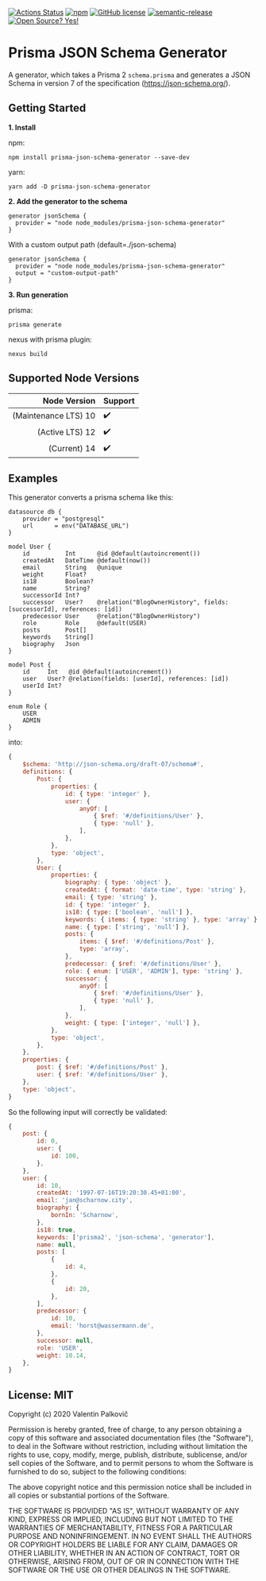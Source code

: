 [![Actions Status](https://github.com/valentinpalkovic/prisma-json-schema-generator/workflows/build/badge.svg)](https://github.com/valentinpalkovic/prisma-json-schema-generator/actions)
[![npm](https://img.shields.io/npm/v/prisma-json-schema-generator)](https://www.npmjs.com/package/prisma-json-schema-generator)
[![GitHub license](https://img.shields.io/github/license/Naereen/StrapDown.js.svg)](https://github.com/valentinpalkovic/prisma-json-schema-generator/blob/master/LICENSE)
[![semantic-release](https://img.shields.io/badge/%20%20%F0%9F%93%A6%F0%9F%9A%80-semantic--release-e10079.svg)](https://github.com/semantic-release/semantic-release)
[![Open Source? Yes!](https://badgen.net/badge/Open%20Source%20%3F/Yes%21/blue?icon=github)](https://github.com/Naereen/badges/)




# Prisma JSON Schema Generator

A generator, which takes a Prisma 2 `schema.prisma` and generates a JSON Schema in version 7 of the specification (https://json-schema.org/).

## Getting Started

**1. Install**

npm:
```shell
npm install prisma-json-schema-generator --save-dev
```

yarn:
```shell
yarn add -D prisma-json-schema-generator
```

**2. Add the generator to the schema**

```prisma
generator jsonSchema {
  provider = "node node_modules/prisma-json-schema-generator"
}
```

With a custom output path (default=./json-schema)
```prisma
generator jsonSchema {
  provider = "node node_modules/prisma-json-schema-generator"
  output = "custom-output-path"
}
```

**3. Run generation**

prisma:
```shell
prisma generate
```

nexus with prisma plugin: 
```shell
nexus build
```
## Supported Node Versions
|         Node Version | Support            |
| -------------------: | :----------------- |
| (Maintenance LTS) 10 | :heavy_check_mark: |
|      (Active LTS) 12 | :heavy_check_mark: |
|         (Current) 14 | :heavy_check_mark: |

## Examples
This generator converts a prisma schema like this:
```prisma
datasource db {
	provider = "postgresql"
	url      = env("DATABASE_URL")
}

model User {
    id          Int      @id @default(autoincrement())
    createdAt   DateTime @default(now())
    email       String   @unique
    weight      Float?
    is18        Boolean?
    name        String?
    successorId Int?
    successor   User?    @relation("BlogOwnerHistory", fields: [successorId], references: [id])
    predecessor User     @relation("BlogOwnerHistory")
    role        Role     @default(USER)
    posts       Post[]
    keywords    String[]
    biography   Json
}

model Post {
    id     Int   @id @default(autoincrement())
    user   User? @relation(fields: [userId], references: [id])
    userId Int?
}

enum Role {
    USER
    ADMIN
}
```

into:

```javascript
{
    $schema: 'http://json-schema.org/draft-07/schema#',
    definitions: {
        Post: {
            properties: {
                id: { type: 'integer' },
                user: {
                    anyOf: [
                        { $ref: '#/definitions/User' },
                        { type: 'null' },
                    ],
                },
            },
            type: 'object',
        },
        User: {
            properties: {
                biography: { type: 'object' },
                createdAt: { format: 'date-time', type: 'string' },
                email: { type: 'string' },
                id: { type: 'integer' },
                is18: { type: ['boolean', 'null'] },
                keywords: { items: { type: 'string' }, type: 'array' },
                name: { type: ['string', 'null'] },
                posts: {
                    items: { $ref: '#/definitions/Post' },
                    type: 'array',
                },
                predecessor: { $ref: '#/definitions/User' },
                role: { enum: ['USER', 'ADMIN'], type: 'string' },
                successor: {
                    anyOf: [
                        { $ref: '#/definitions/User' },
                        { type: 'null' },
                    ],
                },
                weight: { type: ['integer', 'null'] },
            },
            type: 'object',
        },
    },
    properties: {
        post: { $ref: '#/definitions/Post' },
        user: { $ref: '#/definitions/User' },
    },
    type: 'object',
}
```

So the following input will correctly be validated:
```javascript
{
    post: {
        id: 0,
        user: {
            id: 100,
        },
    },
    user: {
        id: 10,
        createdAt: '1997-07-16T19:20:30.45+01:00',
        email: 'jan@scharnow.city',
        biography: {
            bornIn: 'Scharnow',
        },
        is18: true,
        keywords: ['prisma2', 'json-schema', 'generator'],
        name: null,
        posts: [
            {
                id: 4,
            },
            {
                id: 20,
            },
        ],
        predecessor: {
            id: 10,
            email: 'horst@wassermann.de',
        },
        successor: null,
        role: 'USER',
        weight: 10.14,
    },
}
```


## License: MIT
Copyright (c) 2020 Valentin Palkovič

Permission is hereby granted, free of charge, to any person obtaining a copy
of this software and associated documentation files (the "Software"), to deal
in the Software without restriction, including without limitation the rights
to use, copy, modify, merge, publish, distribute, sublicense, and/or sell
copies of the Software, and to permit persons to whom the Software is
furnished to do so, subject to the following conditions:

The above copyright notice and this permission notice shall be included in all
copies or substantial portions of the Software.

THE SOFTWARE IS PROVIDED "AS IS", WITHOUT WARRANTY OF ANY KIND, EXPRESS OR
IMPLIED, INCLUDING BUT NOT LIMITED TO THE WARRANTIES OF MERCHANTABILITY,
FITNESS FOR A PARTICULAR PURPOSE AND NONINFRINGEMENT. IN NO EVENT SHALL THE
AUTHORS OR COPYRIGHT HOLDERS BE LIABLE FOR ANY CLAIM, DAMAGES OR OTHER
LIABILITY, WHETHER IN AN ACTION OF CONTRACT, TORT OR OTHERWISE, ARISING FROM,
OUT OF OR IN CONNECTION WITH THE SOFTWARE OR THE USE OR OTHER DEALINGS IN THE
SOFTWARE.